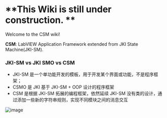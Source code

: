 # **This Wiki is still under construction. **

Welcome to the CSM wiki!

**CSM**: LabVIEW Application Framework extended from JKI State Machine(JKI-SM).

### JKI-SM vs JKI SMO vs CSM

* JKI-SM 是一个单功能开发的模板，用于开发某个界面或功能，不是程序框架；
* CSMO 是 JKI 基于 JKI-SM + OOP 设计的程序框架
* CSM 是根据 JKI-SM 拓展的编程框架，依然延续 JKI-SM 没有类的设计，通过添加一些新的字符串规则，实现不同模块之间的消息交互

![image](https://github.com/NEVSTOP-LAB/Communicable-State-Machine/assets/8196752/099755b0-7b6c-40ac-8813-a694e648a770)

